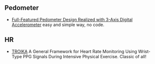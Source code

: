 ## Pedometer
- [Full-Featured Pedometer Design Realized with 3-Axis Digital Accelerometer](https://www.analog.com/en/resources/analog-dialogue/articles/pedometer-design-3-axis-digital-acceler.html) easy and simple way, no code.

## HR
- [TROIKA](./assets/TROIKA%20A%20General%20Framework%20for%20Heart%20Rate%20Monitoring%20Using%20Wrist-Type%20PPG%20Signals%20During%20Intensive%20Physical%20Exercise.pdf) A General Framework for Heart Rate Monitoring Using Wrist-Type PPG Signals During Intensive Physical Exercise. Classic of all!
